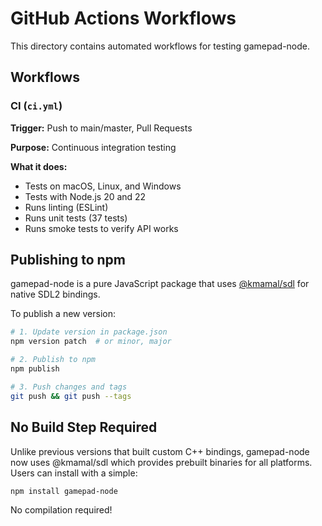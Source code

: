 # GitHub Actions Workflows

This directory contains automated workflows for testing gamepad-node.

## Workflows

### CI (`ci.yml`)

**Trigger:** Push to main/master, Pull Requests

**Purpose:** Continuous integration testing

**What it does:**
- Tests on macOS, Linux, and Windows
- Tests with Node.js 20 and 22
- Runs linting (ESLint)
- Runs unit tests (37 tests)
- Runs smoke tests to verify API works

## Publishing to npm

gamepad-node is a pure JavaScript package that uses [@kmamal/sdl](https://github.com/kmamal/node-sdl) for native SDL2 bindings.

To publish a new version:

```bash
# 1. Update version in package.json
npm version patch  # or minor, major

# 2. Publish to npm
npm publish

# 3. Push changes and tags
git push && git push --tags
```

## No Build Step Required

Unlike previous versions that built custom C++ bindings, gamepad-node now uses @kmamal/sdl which provides prebuilt binaries for all platforms. Users can install with a simple:

```bash
npm install gamepad-node
```

No compilation required!
